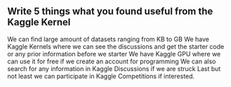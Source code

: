 ## Write 5 things what you found useful from the Kaggle Kernel ##

We can find large amount of datasets ranging from KB to GB
We have Kaggle Kernels where we can see the discussions and get the starter code or any prior information before we starter
We have Kaggle GPU where we can use it for free if we create an account for programming
We can also search for any information in Kaggle Discussions if we are struck
Last but not least we can participate in Kaggle Competitions if interested.
